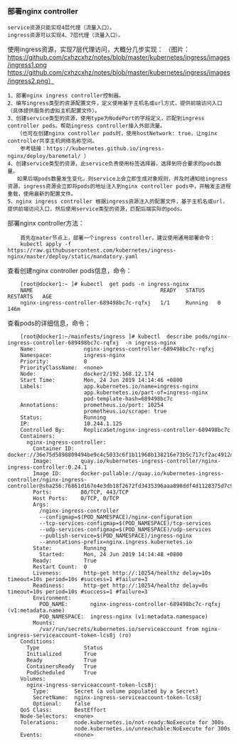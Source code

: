 ### 部署nginx controller

    service资源只能实现4层代理（流量入口）。
    ingress资源可以实现4、7层代理（流量入口）。
使用ingress资源，实现7层代理访问，大概分几步实现：
（图片：https://github.com/cxhzcxhz/notes/blob/master/kubernetes/ingress/images/ingress1.png
       https://github.com/cxhzcxhz/notes/blob/master/kubernetes/ingress/images/ingress2.png）

    1、部署nginx ingress controller控制器。
    2、编写ingress类型的资源配置文件，定义使用基于主机名或url方式，提供前端访问入口（具体提供服务的虚拟主机配置文件）。
    3、创建service类型的资源，使用type为NodePort的字段定义，匹配到ingress controller pods。帮助ingress controller接入外部流量。
       （也可在创建nginx controller pods时，使用hostNetwork: true，让nginx controller共享主机网络名称空间。
        参考链接：https://kubernetes.github.io/ingress-nginx/deploy/baremetal/ ）
    4、创建service类型的资源，此service负责使用标签选择器，选择到符合要求的pods数量。
       如果后端pods数量发生变化，则service上会立即生成对象规则，并及时通知给ingress资源，ingress资源会立即将pods的地址注入到nginx controller pods中，并触发主进程重载，使用最新的配置文件。
    5、nginx ingress controller 根据ingress资源注入的配置文件，基于主机名或url，提供前端访问入口，然后使用service类型的资源，匹配后端实际的pods。
    
部署nginx controller方法：
        
        首先在mater节点上，部署一个ingress controller，建议使用通用部署命令：
        kubectl apply -f https://raw.githubusercontent.com/kubernetes/ingress-nginx/master/deploy/static/mandatory.yaml
查看创建nginx controller pods信息，命令：

        [root@docker1:~ ]# kubectl  get pods -n ingress-nginx
        NAME                                        READY   STATUS    RESTARTS   AGE
        nginx-ingress-controller-689498bc7c-rqfxj   1/1     Running   0          146m
查看pods的详细信息，命令；
        
        [root@docker1:~/mainfests/ingress ]# kubectl  describe pods/nginx-ingress-controller-689498bc7c-rqfxj  -n ingress-nginx
        Name:               nginx-ingress-controller-689498bc7c-rqfxj
        Namespace:          ingress-nginx
        Priority:           0
        PriorityClassName:  <none>
        Node:               docker2/192.168.12.174
        Start Time:         Mon, 24 Jun 2019 14:14:46 +0800
        Labels:             app.kubernetes.io/name=ingress-nginx
                            app.kubernetes.io/part-of=ingress-nginx
                            pod-template-hash=689498bc7c
        Annotations:        prometheus.io/port: 10254
                            prometheus.io/scrape: true
        Status:             Running
        IP:                 10.244.1.125
        Controlled By:      ReplicaSet/nginx-ingress-controller-689498bc7c
        Containers:
          nginx-ingress-controller:
            Container ID:  docker://36e75d5898809494be9c4c5033c6f1b11968b138216e73b5c717cf2ac4912d58
            Image:         quay.io/kubernetes-ingress-controller/nginx-ingress-controller:0.24.1
            Image ID:      docker-pullable://quay.io/kubernetes-ingress-controller/nginx-ingress-controller@sha256:76861d167e4e3db18f2672fd3435396aaa898ddf4d1128375d7c93b91c59f87f
            Ports:         80/TCP, 443/TCP
            Host Ports:    0/TCP, 0/TCP
            Args:
              /nginx-ingress-controller
              --configmap=$(POD_NAMESPACE)/nginx-configuration
              --tcp-services-configmap=$(POD_NAMESPACE)/tcp-services
              --udp-services-configmap=$(POD_NAMESPACE)/udp-services
              --publish-service=$(POD_NAMESPACE)/ingress-nginx
              --annotations-prefix=nginx.ingress.kubernetes.io
            State:          Running
              Started:      Mon, 24 Jun 2019 14:14:48 +0800
            Ready:          True
            Restart Count:  0
            Liveness:       http-get http://:10254/healthz delay=10s timeout=10s period=10s #success=1 #failure=3
            Readiness:      http-get http://:10254/healthz delay=0s timeout=10s period=10s #success=1 #failure=3
            Environment:
              POD_NAME:       nginx-ingress-controller-689498bc7c-rqfxj (v1:metadata.name)
              POD_NAMESPACE:  ingress-nginx (v1:metadata.namespace)
            Mounts:
              /var/run/secrets/kubernetes.io/serviceaccount from nginx-ingress-serviceaccount-token-lcs8j (ro)
        Conditions:
          Type              Status
          Initialized       True 
          Ready             True 
          ContainersReady   True 
          PodScheduled      True 
        Volumes:
          nginx-ingress-serviceaccount-token-lcs8j:
            Type:        Secret (a volume populated by a Secret)
            SecretName:  nginx-ingress-serviceaccount-token-lcs8j
            Optional:    false
        QoS Class:       BestEffort
        Node-Selectors:  <none>
        Tolerations:     node.kubernetes.io/not-ready:NoExecute for 300s
                         node.kubernetes.io/unreachable:NoExecute for 300s
        Events:          <none>
